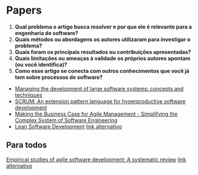 # Papers

1. **Qual problema o artigo busca resolver e por que ele é relevante para a engenharia de software?**
2. **Quais métodos ou abordagens os autores utilizaram para investigar o problema?**
3. **Quais foram os principais resultados ou contribuições apresentadas?**
4. **Quais limitações ou ameaças à validade os próprios autores apontam (ou você identifica)?**
5. **Como esse artigo se conecta com outros conhecimentos que você já tem sobre processos de software?**

- [Managing the development of large software systems: concepts and techniques](https://blog.jbrains.ca/assets/articles/royce1970.pdf)
- [SCRUM: An extension pattern language for hyperproductive software development](https://d1wqtxts1xzle7.cloudfront.net/46314540/SCRUM_An_extension_pattern_language_for_20160607-32322-1fhkb9s-libre.pdf)
- [Making the Business Case for Agile Management - Simplifying the Complex System of Software Engineering](https://citeseerx.ist.psu.edu/document?repid=rep1&type=pdf&doi=89f6b61ff21c8561f782210ac46d9f71806c6ea6)
- [Lean Software Development](https://ieeexplore.ieee.org/abstract/document/4222727) [link alternativo](https://drive.google.com/file/d/1GRuxd3XI3-sTR4IN-Ew_9C9PxYl1CcuT/view?usp=sharing)


## Para todos

[Empirical studies of agile software development: A systematic review](https://www.sciencedirect.com/science/article/abs/pii/S0950584908000256) [link alternativo](https://www.ttcenter.ir/ArticleFiles/ENARTICLE/3362.pdf)

